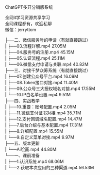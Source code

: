 ChatGPT多开分销版系统

全网it学习资源共享学习<br>全网课程都有，欢迎私聊<br>微信：jerryttom<br>

├──二、微信服务号的申请（有就直接跳过）<br> | ├──03.流程详解.mp4 27.05M<br> | ├──04.服务号的注册.mp4 45.15M<br> | ├──05.认证流程.mp4 25.11M<br> | └──06.微信支付申请与关联.mp4 40.82M<br> ├──三、对接千梦众筹系统（有就直接跳过）<br> | ├──07.创建公众号平台.mp4 16.09M<br> | ├──08.Token接口对接.mp4 11.40M<br> | ├──09.公众号三大授权域名对接.mp4 17.55M<br> | └──10.IP白名单设置.mp4 9.51M<br> ├──四、实战教学<br> | ├──10.重要：账号配置.mp4 2.05M<br> | ├──11.微信支付证书对接.mp4 35.71M<br> | ├──12.支付回调域名配置.mp4 14.47M<br> | ├──7.后台介绍与基本配置.mp4 17.31M<br> | ├──8.详细配置.mp4 15.55M<br> | └──9.自定义菜单对接.mp4 9.97M<br> ├──五、版本更新<br> | └──Ai绘画.mp4 44.80M<br> └──一、课前准备<br> | ├──1.认识系统.mp4 68.06M<br> | └──2.获取本次应用的三种渠道.mp4 56.53M